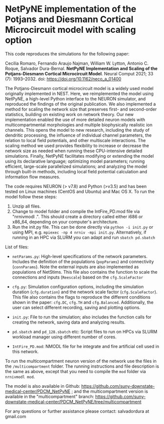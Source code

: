 # NetPyNE implementation of the Potjans and Diesmann Cortical Microcircuit model with scaling option

This code reproduces the simulations for the following paper:

Cecilia Romaro, Fernando Araujo Najman, William W. Lytton, Antonio C. Roque, Salvador Dura-Bernal. **NetPyNE Implementation and Scaling of the Potjans-Diesmann Cortical Microcircuit Model**. Neural Comput 2021; 33 (7): 1993–2032. doi: https://doi.org/10.1162/neco_a_01400

The Potjans-Diesmann cortical microcircuit model is a widely used model originally implemented in NEST. Here, we reimplemented the model using NetPyNE, a high-level Python interface to the NEURON simulator, and reproduced the findings of the original publication. We also implemented a method for scaling the network size that preserves first- and second-order statistics, building on existing work on network theory. Our new implementation enabled the use of more detailed neuron models with multicompartmental morphologies and multiple biophysically realistic ion channels. This opens the model to new research, including the study of dendritic processing, the influence of individual channel parameters, the relation to local field potentials, and other multiscale interactions. The scaling method we used provides flexibility to increase or decrease the network size as needed when running these CPU-intensive detailed simulations. Finally, NetPyNE facilitates modifying or extending the model using its declarative language; optimizing model parameters; running efficient, large-scale parallelized simulations; and analyzing the model through built-in methods, including local field potential calculation and information flow measures.

The code requires NEURON (> v7.8) and Python (>v3.5) and has been tested on Linux machines (CentOS and Ubuntu) and Mac OS X. 
To run the model follow these steps:

1. Unzip all files.
2. Change to model folder and compile the IntFire_PD.mod file via "nrnivmodl .". This should create a directory called either i686 or x86_64, depending on your computer's architecture.
3. Run the init.py file. This can be done directly via `python -i init.py` or using MPI, e.g. `mpiexec -np 4 nrniv -mpi init.py`. Alternatively, if running in an HPC via SLURM you can adapt and run `sbatch pd.sbatch`   

List of files:

- `netParams.py`: High-level specifications of the network parameters. Includes the definition of the populations (`popParams`) and connectivity (`connParams`). Note the external inputs are also implemented as populations of NetStims. This file also contains the function to scale the connections and inputs (`Reescale`) based on the `cfg.ScaleFactor`

- `cfg.py`: Simulation configuration options, including the simulation duration (`cfg.duration`) and the network scale factor (`cfg.ScaleFactor`). This file also contains the flags to reproduce the different conditions shown in the paper: `cfg.DC`, `cfg.TH` and `cfg.Balanced`. Additionally, the user can select different recording, saving and plotting options.

- `init.py`: File to run the simulation; also includes the function calls for creating the network, saving data and analyzing results.

- `pd.sbatch` and `pd_128.sbatch` etc: Script files to run on HPCs via SLURM workload manager using different number of cores.

- `IntFire_PD.mod`: NMODL file for he integrate and fire artificial cell used in this network.

To run the multicompartment neuron version of the network use the files in the `/multicompartment` folder. The running instructions and file description is the same as above, except that you need to compile the `mod` folder via `nrnivmodl mod`. 

The model is also available in Github: https://github.com/suny-downstate-medical-center/PDCM_NetPyNE ; and the multicompartment version is available in the "multicompartment" branch: https://github.com/suny-downstate-medical-center/PDCM_NetPyNE/tree/multicompartment 


For any questions or further assistance please contact: salvadordura at gmail.com

 